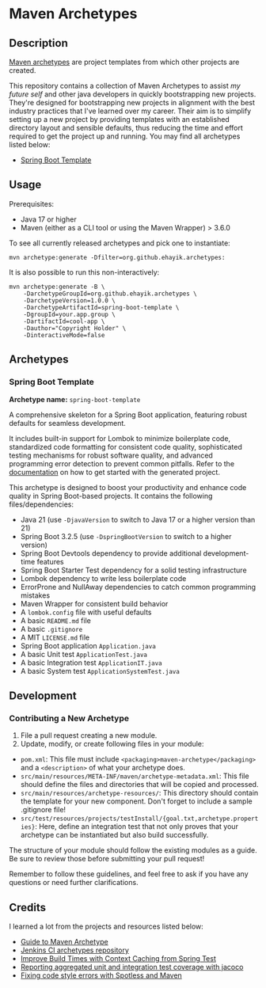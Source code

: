 # Maven Archetypes

## Description

[Maven archetypes](https://maven.apache.org/guides/introduction/introduction-to-archetypes.html) are project templates
from which other projects are created.

This repository contains a collection of Maven Archetypes to assist _my future self_ and other java developers in
quickly bootstrapping new projects. They're designed for bootstrapping new projects in alignment with the best industry
practices that I've learned over my career. Their aim is to simplify setting up a new project by providing templates
with an established directory layout and sensible defaults, thus reducing the time and effort required to get the project
up and running. You may find all archetypes listed below:

- [Spring Boot Template](#spring-boot-template)

## Usage

Prerequisites:

* Java 17 or higher
* Maven (either as a CLI tool or using the Maven Wrapper) > 3.6.0

To see all currently released archetypes and pick one to instantiate:

```shell
mvn archetype:generate -Dfilter=org.github.ehayik.archetypes:
```

It is also possible to run this non-interactively:

```shell
mvn archetype:generate -B \
    -DarchetypeGroupId=org.github.ehayik.archetypes \
    -DarchetypeVersion=1.0.0 \
    -DarchetypeArtifactId=spring-boot-template \
    -DgroupId=your.app.group \
    -DartifactId=cool-app \
    -Dauthor="Copyright Holder" \
    -DinteractiveMode=false 
```

## Archetypes

### Spring Boot Template

**Archetype name:** `spring-boot-template`

A comprehensive skeleton for a Spring Boot application, featuring robust defaults for seamless development.

It includes built-in support for Lombok to minimize boilerplate code, standardized code formatting for consistent code
quality, sophisticated testing mechanisms for robust software quality, and advanced programming error detection to
prevent common pitfalls. Refer to the [documentation](./spring-boot-template/src/main/resources/archetype-resources/HELP.md) on how to get started with the generated project.

This archetype is designed to boost your productivity and enhance code quality in Spring Boot-based projects. It contains
the following files/dependencies:

- Java 21 (use `-DjavaVersion` to switch to Java 17 or a higher version than 21)
- Spring Boot 3.2.5 (use `-DspringBootVersion` to switch to a higher version)
- Spring Boot Devtools dependency to provide additional development-time features
- Spring Boot Starter Test dependency for a solid testing infrastructure
- Lombok dependency to write less boilerplate code
- ErrorProne and NullAway dependencies to catch common programming mistakes
- Maven Wrapper for consistent build behavior
- A `lombok.config` file with useful defaults
- A basic `README.md` file
- A basic `.gitignore`
- A MIT `LICENSE.md` file
- Spring Boot application `Application.java`
- A basic Unit test `ApplicationTest.java`
- A basic Integration test `ApplicationIT.java`
- A basic System test `ApplicationSystemTest.java`

## Development

### Contributing a New Archetype

1. File a pull request creating a new module.
2. Update, modify, or create following files in your module:
     
- `pom.xml`: This file must include `<packaging>maven-archetype</packaging>` and a `<description>` of what your archetype does.
- `src/main/resources/META-INF/maven/archetype-metadata.xml`: This file should define the files and directories that
   will be copied and processed.
- `src/main/resources/archetype-resources/`: This directory should contain the template for your new component. Don't
   forget to include a sample .gitignore file!
- `src/test/resources/projects/testInstall/{goal.txt,archetype.properties}`: Here, define an integration test that not
only proves that your archetype can be instantiated but also build successfully.

The structure of your module should follow the existing modules as a guide. Be sure to review those before submitting 
your pull request!

Remember to follow these guidelines, and feel free to ask if you have any questions or need further clarifications.

## Credits

I learned a lot from the projects and resources listed below:

- [Guide to Maven Archetype](https://www.baeldung.com/maven-archetype)
- [Jenkins CI archetypes repository](https://github.com/jenkinsci/archetypes)
- [Improve Build Times with Context Caching from Spring Test](https://rieckpil.de/improve-build-times-with-context-caching-from-spring-test)
- [Reporting aggregated unit and integration test coverage with jacoco](https://natritmeyer.com/howto/reporting-aggregated-unit-and-integration-test-coverage-with-jacoco/) 
- [Fixing code style errors with Spotless and Maven](https://medium.com/@hubertwo/fixing-code-style-errors-with-spotless-and-maven-2d951fe0ad0c)
  